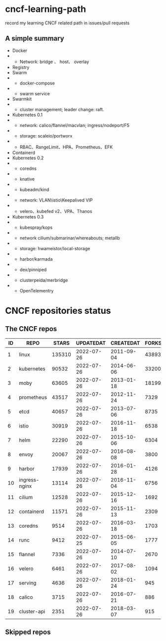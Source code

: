 # cncf-learning-path
record my learning CNCF related path in issues/pull requests

## A simple summary
- Docker
- - Network: bridge 、 host、 overlay
- Registry
- Swarm
- - docker-compose
- - swarm service
- Swarmkit
- - cluster management; leader change: raft.
- Kubernetes 0.1
- - network: calico/flannel/macvlan; ingress/nodeport/F5
- - storage: scaleio/portworx
- - RBAC、RangeLimit、HPA、Prometheus、EFK
- Containerd
- Kubernetes 0.2
- - coredns
- - knative
- - kubeadm/kind
- - network: VLAN\istio\Keepalived VIP
- - velero、kubefed v2、VPA、Thanos
- Kubernetes 0.3
- - kubespray/kops
- - network cilium/submarinar/whereabouts; metallb
- - storage: hwameistor/local-storage
- - harbor/karmada
- - dex/pinniped
- - clusterpeida/merbridge
- - OpenTelementry

# CNCF repositories status
<!--START_SECTION:github_repos-->
## The CNCF repos
| ID |     REPO      | STARS  | UPDATEDAT  | CREATEDAT  | FORKSCOUNT |
|----|---------------|--------|------------|------------|------------|
|  1 | linux         | 135310 | 2022-07-26 | 2011-09-04 |      43893 |
|  2 | kubernetes    |  90532 | 2022-07-26 | 2014-06-06 |      33200 |
|  3 | moby          |  63605 | 2022-07-26 | 2013-01-18 |      18199 |
|  4 | prometheus    |  43517 | 2022-07-26 | 2012-11-24 |       7329 |
|  5 | etcd          |  40657 | 2022-07-26 | 2013-07-06 |       8735 |
|  6 | istio         |  30919 | 2022-07-26 | 2016-11-18 |       6538 |
|  7 | helm          |  22290 | 2022-07-26 | 2015-10-06 |       6304 |
|  8 | envoy         |  20067 | 2022-07-26 | 2016-08-08 |       3800 |
|  9 | harbor        |  17939 | 2022-07-26 | 2016-01-28 |       4126 |
| 10 | ingress-nginx |  13114 | 2022-07-26 | 2016-11-04 |       6756 |
| 11 | cilium        |  12528 | 2022-07-26 | 2015-12-16 |       1692 |
| 12 | containerd    |  11571 | 2022-07-26 | 2015-11-13 |       2309 |
| 13 | coredns       |   9514 | 2022-07-26 | 2016-03-18 |       1703 |
| 14 | runc          |   9412 | 2022-07-25 | 2015-06-05 |       1777 |
| 15 | flannel       |   7336 | 2022-07-26 | 2014-07-10 |       2670 |
| 16 | velero        |   6461 | 2022-07-26 | 2017-08-02 |       1094 |
| 17 | serving       |   4636 | 2022-07-26 | 2018-01-24 |        945 |
| 18 | calico        |   3715 | 2022-07-26 | 2016-07-21 |        886 |
| 19 | cluster-api   |   2351 | 2022-07-26 | 2018-03-07 |        915 |



## Skipped repos
<!--END_SECTION:github_repos-->
